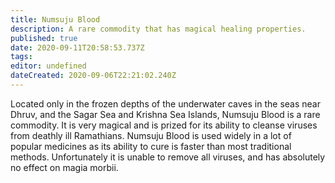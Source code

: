 ```yaml
---
title: Numsuju Blood
description: A rare commodity that has magical healing properties.
published: true
date: 2020-09-11T20:58:53.737Z
tags: 
editor: undefined
dateCreated: 2020-09-06T22:21:02.240Z
---
```


Located only in the frozen depths of the underwater caves in the seas near Dhruv, and the Sagar Sea and Krishna Sea Islands, Numsuju Blood is a rare commodity. It is very magical and is prized for its ability to cleanse viruses from deathly ill Ramathians. Numsuju Blood is used widely in a lot of popular medicines as its ability to cure is faster than most traditional methods. Unfortunately it is unable to remove all viruses, and has absolutely no effect on magia morbii.